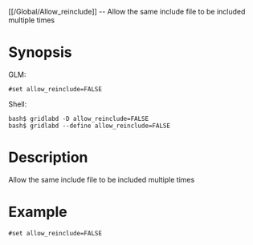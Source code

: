 [[/Global/Allow_reinclude]] -- Allow the same include file to be included multiple times

# Synopsis

GLM:

~~~
#set allow_reinclude=FALSE
~~~

Shell:

~~~
bash$ gridlabd -D allow_reinclude=FALSE
bash$ gridlabd --define allow_reinclude=FALSE
~~~

# Description

Allow the same include file to be included multiple times

# Example

~~~
#set allow_reinclude=FALSE
~~~
